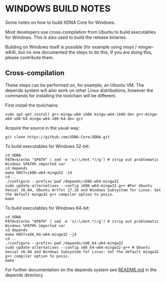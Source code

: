 WINDOWS BUILD NOTES
====================

Some notes on how to build XDNA Core for Windows.

Most developers use cross-compilation from Ubuntu to build executables for
Windows. This is also used to build the release binaries.

Building on Windows itself is possible (for example using msys / mingw-w64),
but no one documented the steps to do this. If you are doing this, please contribute them.

Cross-compilation
-------------------

These steps can be performed on, for example, an Ubuntu VM. The depends system
will also work on other Linux distributions, however the commands for
installing the toolchain will be different.

First install the toolchains:

    sudo apt-get install g++-mingw-w64-i686 mingw-w64-i686-dev g++-mingw-w64-x86-64 mingw-w64-x86-64-dev git

Acquire the source in the usual way:

    git clone https://github.com/XDNA-Core/XDNA.git

To build executables for Windows 32-bit:

    cd XDNA
    PATH=$(echo "$PATH" | sed -e 's/:\/mnt.*//g') # strip out problematic Windows %PATH% imported var
    cd depends
    make HOST=i686-w64-mingw32 -j4
    cd ..
    ./configure --prefix=`pwd`/depends/i686-w64-mingw32
    sudo update-alternatives --config i686-w64-mingw32-g++ #For Ubuntu Xenial 16.04, Ubuntu Artful 17.10 and Windows Subsystem for Linux: Set the default mingw32 g++ compiler option to posix.
    make

To build executables for Windows 64-bit:

    cd XDNA
    PATH=$(echo "$PATH" | sed -e 's/:\/mnt.*//g') # strip out problematic Windows %PATH% imported var
    cd depends
    make HOST=x86_64-w64-mingw32 -j4
    cd ..
    ./configure --prefix=`pwd`/depends/x86_64-w64-mingw32
    sudo update-alternatives --config x86_64-w64-mingw32-g++ # Ubuntu Xenial 16.04 and Windows Subsystem for Linux: Set the default mingw32 g++ compiler option to posix.
    make

For further documentation on the depends system see [README.md](../depends/README.md) in the depends directory.
